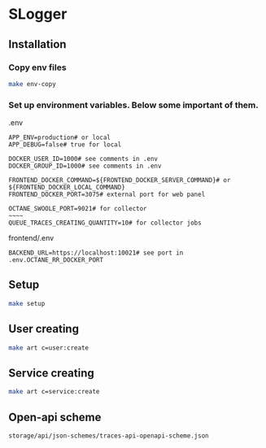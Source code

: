 # SLogger

## Installation

### Copy env files
```bash
make env-copy
```

### Set up environment variables. Below some important of them.
.env
```dotenv
APP_ENV=production# or local
APP_DEBUG=false# true for local

DOCKER_USER_ID=1000# see comments in .env
DOCKER_GROUP_ID=1000# see comments in .env

FRONTEND_DOCKER_COMMAND=${FRONTEND_DOCKER_SERVER_COMMAND}# or ${FRONTEND_DOCKER_LOCAL_COMMAND}
FRONTEND_DOCKER_PORT=3075# external port for web panel

OCTANE_SWOOLE_PORT=9021# for collector
~~~~
QUEUE_TRACES_CREATING_QUANTITY=10# for collector jobs
```
frontend/.env
```dotenv
BACKEND_URL=https://localhost:10021# see port in .env.OCTANE_RR_DOCKER_PORT
```

## Setup
```bash
make setup
```

## User creating
```bash
make art c=user:create
```

## Service creating
```bash
make art c=service:create
```

## Open-api scheme
```text
storage/api/json-schemes/traces-api-openapi-scheme.json
```
